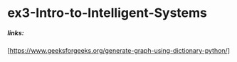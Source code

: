 # ex3-Intro-to-Intelligent-Systems

##### links:
[https://www.geeksforgeeks.org/generate-graph-using-dictionary-python/]
